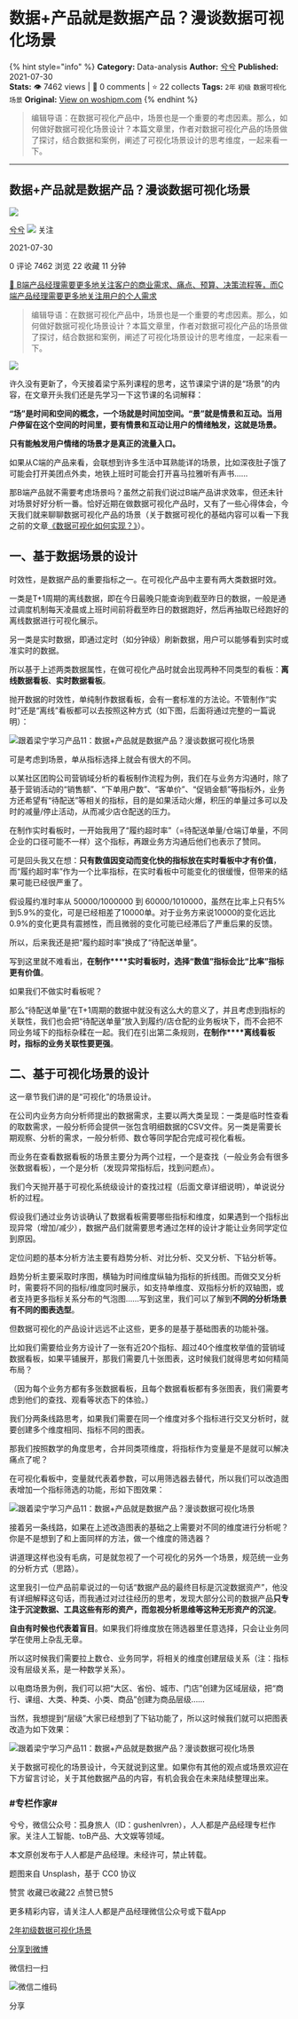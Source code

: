 # 数据+产品就是数据产品？漫谈数据可视化场景
{% hint style="info" %}
**Category:** Data-analysis
**Author:** [兮兮](https://www.woshipm.com/u/122520)
**Published:** 2021-07-30  
**Stats:** 👁️ 7462 views | 💬 0 comments | ⭐ 22 collects
**Tags:** `2年` `初级` `数据可视化场景`
**Original:** [View on woshipm.com](https://www.woshipm.com/data-analysis/4959828.html)
{% endhint %}
> 编辑导语：在数据可视化产品中，场景也是一个重要的考虑因素。那么，如何做好数据可视化场景设计？本篇文章里，作者对数据可视化产品的场景做了探讨，结合数据和案例，阐述了可视化场景设计的思考维度，一起来看一下。

---

## 数据+产品就是数据产品？漫谈数据可视化场景

[![](https://image.woshipm.com/wp-files/2018/10/kUlDQ7SJodEY0J5mwdCF.jpeg!/both/72x72)](https://www.woshipm.com/u/122520)

[兮兮](https://www.woshipm.com/u/122520) ![](https://static.woshipm.com/tag/1121_1@2x.png) 关注

2021-07-30

0 评论 7462 浏览 22 收藏 11 分钟

[🔗 B端产品经理需要更多地关注客户的商业需求、痛点、预算、决策流程等，而C端产品经理需要更多地关注用户的个人需求](https://ke.qidianla.com/courses/bcpm)

> 编辑导语：在数据可视化产品中，场景也是一个重要的考虑因素。那么，如何做好数据可视化场景设计？本篇文章里，作者对数据可视化产品的场景做了探讨，结合数据和案例，阐述了可视化场景设计的思考维度，一起来看一下。

![](https://image.woshipm.com/wp-files/2021/07/taz8TFOlca9zWuA9sTJR.jpg)

许久没有更新了，今天接着梁宁系列课程的思考，这节课梁宁讲的是“场景”的内容，在文章开头我们还是先学习一下这节课的名词解释：

**“场”是时间和空间的概念，一个场就是时间加空间。“景”就是情景和互动。当用户停留在这个空间的时间里，要有情景和互动让用户的情绪触发，这就是场景。**

**只有能触发用户情绪的场景才是真正的流量入口。**

如果从C端的产品来看，会联想到许多生活中耳熟能详的场景，比如深夜肚子饿了可能会打开美团点外卖，地铁上班时可能会打开喜马拉雅听有声书……

那B端产品就不需要考虑场景吗？虽然之前我们说过B端产品讲求效率，但还未针对场景好好分析一番。恰好近期在做数据可视化产品时，又有了一些心得体会，今天我们就来聊聊数据可视化产品的场景（关于数据可视化的基础内容可以看一下我之前的文章[《数据可视化如何实现？》](http://www.woshipm.com/data-analysis/1907934.html)）。

## 一、基于数据场景的设计

时效性，是数据产品的重要指标之一。在可视化产品中主要有两大类数据时效。

一类是T+1周期的离线数据，即在今日最晚只能查询到截至昨日的数据，一般是通过调度机制每天凌晨或上班时间前将截至昨日的数据跑好，然后再抽取已经跑好的离线数据进行可视化展示。

另一类是实时数据，即通过定时（如分钟级）刷新数据，用户可以能够看到实时或准实时的数据。

所以基于上述两类数据属性，在做可视化产品时就会出现两种不同类型的看板：**离线数据看板**、**实时数据看板**。

抛开数据的时效性，单纯制作数据看板，会有一套标准的方法论。不管制作“实时”还是“离线”看板都可以去按照这种方式（如下图，后面将通过完整的一篇说明）：

![跟着梁宁学习产品11：数据+产品就是数据产品？漫谈数据可视化场景](https://image.woshipm.com/wp-files/2021/07/XzjyxCufksCsVFQtPTQf.png)

可是考虑到场景，单从指标选择上就会有很大的不同。

以某社区团购公司营销域分析的看板制作流程为例，我们在与业务方沟通时，除了基于营销活动的“销售额”、“下单用户数”、“客单价”、“促销金额”等指标外，业务方还希望有“待配送”等相关的指标，目的是如果活动火爆，积压的单量过多可以及时的减量/停止活动，从而减少店仓配送的压力。

在制作实时看板时，一开始我用了“履约超时率”（=待配送单量/仓端订单量，不同企业的口径可能不一样）这个指标，再跟业务方沟通后他们也表示了赞同。

可是回头我又在想：**只有数值因变动而变化快的指标放在实时看板中才有价值**，而“履约超时率”作为一个比率指标，在实时看板中可能变化的很缓慢，但带来的结果可能已经很严重了。

假设履约准时率从 50000/1000000 到 60000/1010000，虽然在比率上只有5%到5.9%的变化，可是已经相差了10000单。对于业务方来说10000的变化远比0.9%的变化更具有震撼性，而且微弱的变化可能已经滞后了严重后果的反馈。

所以，后来我还是把“履约超时率”换成了“待配送单量”。

写到这里就不难看出，**在制作****实时看板时，选择“**数值**”指标会比“**比率**”指标更有价值**。

如果我们不做实时看板呢？

那么“待配送单量”在T+1周期的数据中就没有这么大的意义了，并且考虑到指标的关联性，我们也会把“待配送单量”放入到履约/店仓配的业务板块下，而不会把不同业务域下的指标杂糅在一起。我们在引出第二条规则，**在制作****离线看板时，指标的业务关联性要更强**。

## 二、基于可视化场景的设计

这一章节我们讲的是“可视化”的场景设计。

在公司内业务方向分析师提出的数据需求，主要以两大类呈现：一类是临时性查看的取数需求，一般分析师会提供一张包含明细数据的CSV文件。另一类是需要长期观察、分析的需求，一般分析师、数仓等同学配合完成可视化看板。

而业务在查看数据看板的场景主要分为两个过程，一个是查找（一般业务会有很多张数据看板），一个是分析（发现异常指标后，找到问题点）。

我们今天抛开基于可视化系统级设计的查找过程（后面文章详细说明），单说说分析的过程。

假设我们通过业务访谈确认了数据看板需要哪些指标和维度，如果遇到一个指标出现异常（增加/减少），数据产品们就需要思考通过怎样的设计才能让业务同学定位到原因。

定位问题的基本分析方法主要有趋势分析、对比分析、交叉分析、下钻分析等。

趋势分析主要采取时序图，横轴为时间维度纵轴为指标的折线图。而做交叉分析时，需要将不同的指标/维度同时展示，如支持单维度、双指标分析的双轴图，或者支持更多指标关系分布的气泡图……写到这里，我们可以了解到**不同的分析场景有不同的图表选型**。

但数据可视化的产品设计远远不止这些，更多的是基于基础图表的功能补强。

比如我们需要给业务方设计了一张有近20个指标、超过40个维度枚举值的营销域数据看板，如果平铺展开，那我们需要几十张图表，这时候我们就得思考如何精简布局？

（因为每个业务方都有多张数据看板，且每个数据看板都有多张图表，我们需要考虑到他们的查找、观看等状态下的体验。）

我们分两条线路思考，如果我们需要在同一个维度对多个指标进行交叉分析时，就要创建多个维度相同、指标不同的图表。

那我们按照数学的角度思考，合并同类项维度，将指标作为变量是不是就可以解决痛点了呢？

在可视化看板中，变量就代表着参数，可以用筛选器去替代，所以我们可以改造图表增加一个指标筛选的功能，形如下图效果：

![跟着梁宁学习产品11：数据+产品就是数据产品？漫谈数据可视化场景](https://image.woshipm.com/wp-files/2021/07/SpajOML4UFkEk1AH9G8I.png)

接着另一条线路，如果在上述改造图表的基础之上需要对不同的维度进行分析呢？你是不是想到了和上面同样的方法，做一个维度的筛选器？

讲道理这样也没有毛病，可是就忽视了一个可视化的另外一个场景，规范统一业务的分析方式（思路）。

这里我引一位产品前辈说过的一句话“数据产品的最终目标是沉淀数据资产”，他没有详细解释这句话，而我通过对过往经历的思考，发现大部分公司的数据产品**只专注于沉淀数据、工具这些有形的资产，而忽视分析思维等这种无形资产的沉淀**。

**自由有时候也代表着盲目**。如果我们将维度放在筛选器里任意选择，只会让业务同学在使用上杂乱无章。

所以这时候我们需要拉上数仓、业务同学，将相关的维度创建层级关系（注：指标没有层级关系，是一种数学关系）。

以电商场景为例，我们可以把“大区、省份、城市、门店”创建为区域层级，把“商行、课组、大类、种类、小类、商品”创建为商品层级……

当然，我想提到“层级”大家已经想到了下钻功能了，所以这时候我们就可以把图表改造为如下效果：

![跟着梁宁学习产品11：数据+产品就是数据产品？漫谈数据可视化场景](https://image.woshipm.com/wp-files/2021/07/2CVHZtIRRHWvzWpRh8Tg.png)

关于数据可视化的场景设计，今天就说到这里。如果你有其他的观点或场景欢迎在下方留言讨论，关于其他数据产品的内容，有机会我会在未来陆续整理出来。

### #专栏作家#

兮兮，微信公众号：孤身旅人（ID：gushenlvren），人人都是产品经理专栏作家。关注人工智能、toB产品、大文娱等领域。

本文原创发布于人人都是产品经理。未经许可，禁止转载。

题图来自 Unsplash，基于 CC0 协议

赞赏 收藏已收藏22 点赞已赞5

更多精彩内容，请关注人人都是产品经理微信公众号或下载App

[2年](https://www.woshipm.com/tag/2%e5%b9%b4)[初级](https://www.woshipm.com/tag/%e5%88%9d%e7%ba%a7)[数据可视化场景](https://www.woshipm.com/tag/%e6%95%b0%e6%8d%ae%e5%8f%af%e8%a7%86%e5%8c%96%e5%9c%ba%e6%99%af)

[分享到微博](https://service.weibo.com/share/share.php?appkey=2775287854&title=数据+产品就是数据产品？漫谈数据可视化场景&url=https://www.woshipm.com/data-analysis/4959828.html&pic=https://image.woshipm.com/wp-files/2021/07/taz8TFOlca9zWuA9sTJR.jpg)

微信扫一扫

![微信二维码](https://api.pwmqr.com/qrcode/create/?url=https://www.woshipm.com/data-analysis/4959828.html)

分享